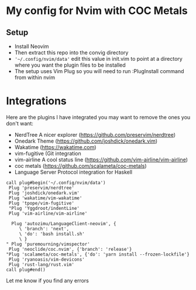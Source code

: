 # My config for Nvim with COC Metals

## Setup
- Install Neovim
- Then extract this repo into the convig directory
- `'~/.config/nvim/data'` edit this value in init.vim to point at a directory where you want the plugin files to be installed
- The setup uses Vim Plug so you will need to run :PlugInstall command from within nvim 

# Integrations
Here are the plugins I have integrated you may want to remove the ones you don't want:
- NerdTree A nicer explorer (https://github.com/preservim/nerdtree)
- Onedark Theme (https://github.com/joshdick/onedark.vim)
- Wakatime (https://wakatime.com)
- vim-fugitive (Git integration
- vim-airline A cool status line (https://github.com/vim-airline/vim-airline)
- coc metals (https://github.com/scalameta/coc-metals)
- Language Server Protocol integration for Haskell

```
call plug#begin('~/.config/nvim/data')
 Plug 'preservim/nerdtree'
 Plug 'joshdick/onedark.vim'
 Plug 'wakatime/vim-wakatime'
 Plug 'tpope/vim-fugitive'
 "Plug 'Yggdroot/indentLine'
 Plug 'vim-airline/vim-airline'
 
  Plug 'autozimu/LanguageClient-neovim', {
     \ 'branch': 'next',
     \ 'do': 'bash install.sh'
     \ }
" Plug 'puremourning/vimspector'
 Plug 'neoclide/coc.nvim', {'branch': 'release'}
"Plug 'scalameta/coc-metals', {'do': 'yarn install --frozen-lockfile'}
 Plug 'ryanoasis/vim-devicons'
 Plug 'rust-lang/rust.vim'
call plug#end()
```


Let me know if you find any errors
